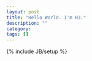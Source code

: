 ```yaml
---
layout: post
title: "Hello World. I'm H3."
description: ""
category: 
tags: []
---
```

{% include JB/setup %}
